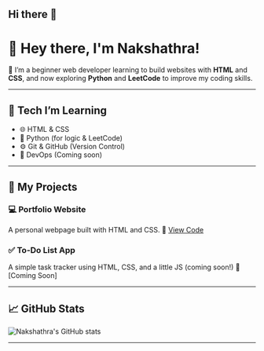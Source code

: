 ## Hi there 👋
# 👋 Hey there, I'm Nakshathra!

🌱 I’m a beginner web developer learning to build websites with **HTML** and **CSS**, and now exploring **Python** and **LeetCode** to improve my coding skills.

---

## 🚀 Tech I’m Learning

- 🌐 HTML & CSS
- 🐍 Python (for logic & LeetCode)
- ⚙️ Git & GitHub (Version Control)
- 🔧 DevOps (Coming soon)

---

## 🧰 My Projects

### 💻 Portfolio Website
A personal webpage built with HTML and CSS.
🔗 [View Code](https://github.com/Nakshathra-17S/portfolio-site)

### ✅ To-Do List App
A simple task tracker using HTML, CSS, and a little JS (coming soon!)
🔗 [Coming Soon]

---

## 📈 GitHub Stats

![Nakshathra's GitHub stats](https://github-readme-stats.vercel.app/api?Nakshathra-17S&show_icons=true&theme=tokyonight)

---


